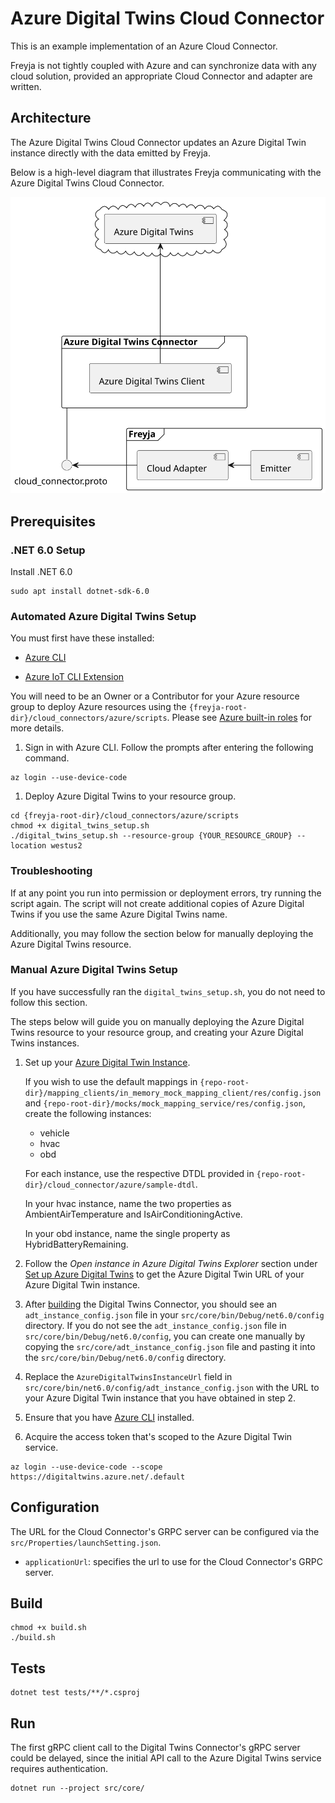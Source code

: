 # Azure Digital Twins Cloud Connector

This is an example implementation of an Azure Cloud Connector.

Freyja is not tightly coupled with Azure and can synchronize data with any cloud solution, provided an appropriate Cloud Connector and adapter are written.

## Architecture

The Azure Digital Twins Cloud Connector updates an Azure Digital Twin instance directly with the data emitted by Freyja.

Below is a high-level diagram that illustrates Freyja communicating with the Azure Digital Twins Cloud Connector.

![Component Diagram](../../../docs/diagrams/azure_digital_twins_cloud_connector.svg)

## Prerequisites

### .NET 6.0 Setup

Install .NET 6.0

```shell
sudo apt install dotnet-sdk-6.0
```

### Automated Azure Digital Twins Setup<a name="automated azure digital twins setup"></a>

You must first have these installed:

* [Azure CLI](https://learn.microsoft.com/en-us/cli/azure/install-azure-cli)

* [Azure IoT CLI Extension](https://github.com/Azure/azure-iot-cli-extension)

You will need to be an Owner or a Contributor for your Azure resource group to deploy Azure resources using the `{freyja-root-dir}/cloud_connectors/azure/scripts`. Please see [Azure built-in roles](https://learn.microsoft.com/en-us/azure/role-based-access-control/built-in-roles) for more details.

1. Sign in with Azure CLI. Follow the prompts after entering the following command.

```shell
az login --use-device-code
```

1. Deploy Azure Digital Twins to your resource group.

```shell
cd {freyja-root-dir}/cloud_connectors/azure/scripts
chmod +x digital_twins_setup.sh
./digital_twins_setup.sh --resource-group {YOUR_RESOURCE_GROUP} --location westus2
```

### Troubleshooting

If at any point you run into permission or deployment errors, try running the script again. The script will not create additional copies of Azure Digital Twins if you use the same Azure Digital Twins name.

Additionally, you may follow the section below for manually deploying the Azure Digital Twins resource.

### Manual Azure Digital Twins Setup

If you have successfully ran the `digital_twins_setup.sh`, you do not need to follow this section.

The steps below will guide you on manually deploying the Azure Digital Twins resource to your resource group, and creating your Azure Digital Twins instances.

1. Set up your [Azure Digital Twin Instance](https://learn.microsoft.com/en-us/azure/digital-twins/quickstart-azure-digital-twins-explorer#set-up-azure-digital-twins).

    If you wish to use the default mappings in `{repo-root-dir}/mapping_clients/in_memory_mock_mapping_client/res/config.json` and `{repo-root-dir}/mocks/mock_mapping_service/res/config.json`, create the following instances:

    * vehicle
    * hvac
    * obd

    For each instance, use the respective DTDL provided in `{repo-root-dir}/cloud_connector/azure/sample-dtdl`.

    In your hvac instance, name the two properties as AmbientAirTemperature and IsAirConditioningActive.

    In your obd instance, name the single property as HybridBatteryRemaining.

1. Follow the *Open instance in Azure Digital Twins Explorer* section under [Set up Azure Digital Twins](https://learn.microsoft.com/en-us/azure/digital-twins/quickstart-azure-digital-twins-explorer#set-up-azure-digital-twins) to get the Azure Digital Twin URL of your Azure Digital Twin instance.

1. After [building](#build) the Digital Twins Connector, you should see an `adt_instance_config.json` file in your `src/core/bin/Debug/net6.0/config` directory. If you do not see the `adt_instance_config.json` file in `src/core/bin/Debug/net6.0/config`, you can create one manually by copying the `src/core/adt_instance_config.json` file and pasting it into the `src/core/bin/Debug/net6.0/config` directory.

1. Replace the `AzureDigitalTwinsInstanceUrl` field in `src/core/bin/net6.0/config/adt_instance_config.json` with the URL to your Azure Digital Twin instance that you have obtained in step 2.

1. Ensure that you have [Azure CLI](https://learn.microsoft.com/en-us/cli/azure/install-azure-cli) installed.

1. Acquire the access token that's scoped to the Azure Digital Twin service.

```shell
az login --use-device-code --scope https://digitaltwins.azure.net/.default
```

## Configuration

The URL for the Cloud Connector's GRPC server can be configured via the `src/Properties/launchSetting.json`.

* `applicationUrl`: specifies the url to use for the Cloud Connector's GRPC server.

## Build

```shell
chmod +x build.sh
./build.sh
```

## Tests

```shell
dotnet test tests/**/*.csproj
```

## Run

The first gRPC client call to the Digital Twins Connector's gRPC server could be delayed, since the initial API call to the Azure Digital Twins service requires authentication.

```shell
dotnet run --project src/core/
```
